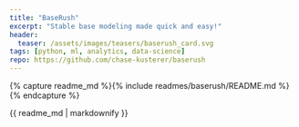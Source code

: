 ```yaml
---
title: "BaseRush"
excerpt: "Stable base modeling made quick and easy!"
header:
  teaser: /assets/images/teasers/baserush_card.svg
tags: [python, ml, analytics, data-science]
repo: https://github.com/chase-kusterer/baserush
---
```


{% capture readme_md %}{% include readmes/baserush/README.md %}{% endcapture %}
<div class="readme">
  {{ readme_md | markdownify }}
</div>

